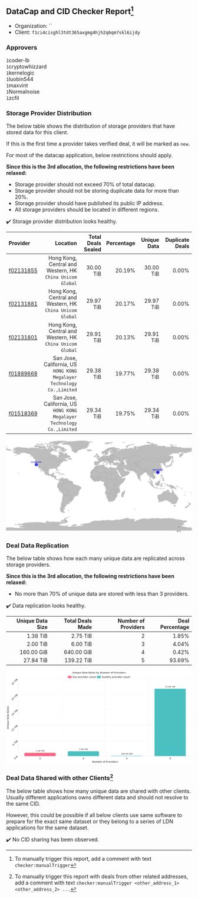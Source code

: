 ## DataCap and CID Checker Report[^1]
 - Organization: ``
 - Client: `f1ci4cisghl3tdt365axgmg4hjh2q6qm7skl6ijdy`
### Approvers
`1`coder-lb<br/>`1`cryptowhizzard<br/>`1`kernelogic<br/>`1`luobin544<br/>`1`maxvint<br/>`1`Normalnoise<br/>`1`zcfil

### Storage Provider Distribution
The below table shows the distribution of storage providers that have stored data for this client.

If this is the first time a provider takes verified deal, it will be marked as `new`.

For most of the datacap application, below restrictions should apply.

**Since this is the 3rd allocation, the following restrictions have been relaxed:**
 - Storage provider should not exceed 70% of total datacap.
 - Storage provider should not be storing duplicate data for more than 20%.
 - Storage provider should have published its public IP address.
 - All storage providers should be located in different regions.

✔️ Storage provider distribution looks healthy.

| Provider                                              |                                                                  Location | Total Deals Sealed | Percentage | Unique Data | Duplicate Deals |
| :---------------------------------------------------- | ------------------------------------------------------------------------: | -----------------: | ---------: | ----------: | --------------: |
| [f02131855](https://filfox.info/en/address/f02131855) |              Hong Kong, Central and Western, HK<br/>`China Unicom Global` |          30.00 TiB |     20.19% |   30.00 TiB |           0.00% |
| [f02131881](https://filfox.info/en/address/f02131881) |              Hong Kong, Central and Western, HK<br/>`China Unicom Global` |          29.97 TiB |     20.17% |   29.97 TiB |           0.00% |
| [f02131801](https://filfox.info/en/address/f02131801) |              Hong Kong, Central and Western, HK<br/>`China Unicom Global` |          29.91 TiB |     20.13% |   29.91 TiB |           0.00% |
| [f01889668](https://filfox.info/en/address/f01889668) | San Jose, California, US<br/>`HONG KONG Megalayer Technology Co.,Limited` |          29.38 TiB |     19.77% |   29.38 TiB |           0.00% |
| [f01518369](https://filfox.info/en/address/f01518369) | San Jose, California, US<br/>`HONG KONG Megalayer Technology Co.,Limited` |          29.34 TiB |     19.75% |   29.34 TiB |           0.00% |

<img src="https://raw.githubusercontent.com/data-preservation-programs/filplus-checker-assets/main/filecoin-project/filecoin-plus-large-datasets/issues/1066/1697463440406.png"/>

### Deal Data Replication
The below table shows how each many unique data are replicated across storage providers.


**Since this is the 3rd allocation, the following restrictions have been relaxed:**
- No more than 70% of unique data are stored with less than 3 providers.

✔️ Data replication looks healthy.

| Unique Data Size | Total Deals Made | Number of Providers | Deal Percentage |
| ---------------: | ---------------: | ------------------: | --------------: |
|         1.38 TiB |         2.75 TiB |                   2 |           1.85% |
|         2.00 TiB |         6.00 TiB |                   3 |           4.04% |
|       160.00 GiB |       640.00 GiB |                   4 |           0.42% |
|        27.84 TiB |       139.22 TiB |                   5 |          93.69% |

<img src="https://raw.githubusercontent.com/data-preservation-programs/filplus-checker-assets/main/filecoin-project/filecoin-plus-large-datasets/issues/1066/1697463441334.png"/>

### Deal Data Shared with other Clients[^3]
The below table shows how many unique data are shared with other clients.
Usually different applications owns different data and should not resolve to the same CID.

However, this could be possible if all below clients use same software to prepare for the exact same dataset or they belong to a series of LDN applications for the same dataset.

✔️ No CID sharing has been observed.

[^1]: To manually trigger this report, add a comment with text `checker:manualTrigger`

[^2]: Deals from those addresses are combined into this report as they are specified with `checker:manualTrigger`

[^3]: To manually trigger this report with deals from other related addresses, add a comment with text `checker:manualTrigger <other_address_1> <other_address_2> ...`
